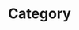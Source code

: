 ---
title: "Category"
layout: categories
permalink: /categories/
author_profile: true
sidebar_main: true
##test
---